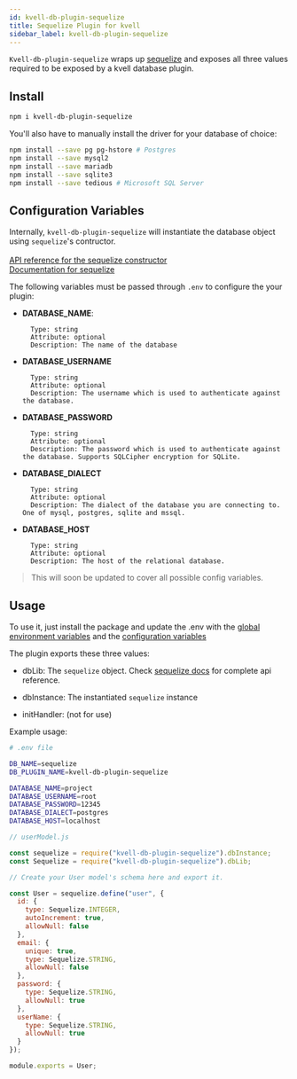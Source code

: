 ```yaml
---
id: kvell-db-plugin-sequelize
title: Sequelize Plugin for kvell
sidebar_label: kvell-db-plugin-sequelize
---
```


`Kvell-db-plugin-sequelize` wraps up [sequelize](https://sequelize.org/) and exposes all three values required to be exposed by a kvell database plugin.

## Install

```sh
npm i kvell-db-plugin-sequelize
```

You'll also have to manually install the driver for your database of choice:

```sh
npm install --save pg pg-hstore # Postgres
npm install --save mysql2
npm install --save mariadb
npm install --save sqlite3
npm install --save tedious # Microsoft SQL Server
```

## Configuration Variables

Internally, `kvell-db-plugin-sequelize` will instantiate the database object using `sequelize`'s contructor.\
\
[API reference for the sequelize constructor](https://sequelize.org/v5/class/lib/sequelize.js~Sequelize.html#instance-constructor-constructor)\
[Documentation for sequelize](https://sequelize.org/v5/)

The following variables must be passed through `.env` to configure the your plugin:

- **DATABASE_NAME**:
  ```text
    Type: string
    Attribute: optional
    Description: The name of the database
  ```
- **DATABASE_USERNAME**
  ```text
    Type: string
    Attribute: optional
    Description: The username which is used to authenticate against the database.
  ```
- **DATABASE_PASSWORD**
  ```text
    Type: string
    Attribute: optional
    Description: The password which is used to authenticate against the database. Supports SQLCipher encryption for SQLite.
  ```
- **DATABASE_DIALECT**
  ```text
    Type: string
    Attribute: optional
    Description: The dialect of the database you are connecting to. One of mysql, postgres, sqlite and mssql.
  ```
- **DATABASE_HOST**
  ```text
    Type: string
    Attribute: optional
    Description: The host of the relational database.
  ```

> This will soon be updated to cover all possible config variables.

## Usage

To use it, just install the package and update the .env with the [global environment variables](overview.md#plugin-global-environment-variables) and the [configuration variables](#configuration-variables)

The plugin exports these three values:

- dbLib: The `sequelize` object. Check [sequelize docs](https://sequelize.org/v5/) for complete api reference.
- dbInstance: The instantiated `sequelize` instance

- initHandler: (not for use)

Example usage:

```sh
# .env file

DB_NAME=sequelize
DB_PLUGIN_NAME=kvell-db-plugin-sequelize

DATABASE_NAME=project
DATABASE_USERNAME=root
DATABASE_PASSWORD=12345
DATABASE_DIALECT=postgres
DATABASE_HOST=localhost
```

```javascript
// userModel.js

const sequelize = require("kvell-db-plugin-sequelize").dbInstance;
const Sequelize = require("kvell-db-plugin-sequelize").dbLib;

// Create your User model's schema here and export it.

const User = sequelize.define("user", {
  id: {
    type: Sequelize.INTEGER,
    autoIncrement: true,
    allowNull: false
  },
  email: {
    unique: true,
    type: Sequelize.STRING,
    allowNull: false
  },
  password: {
    type: Sequelize.STRING,
    allowNull: true
  },
  userName: {
    type: Sequelize.STRING,
    allowNull: true
  }
});

module.exports = User;
```
